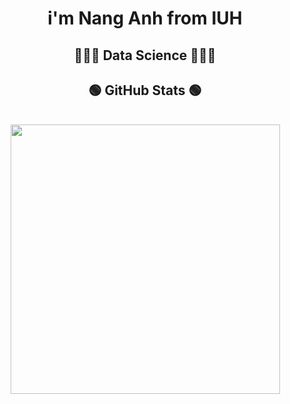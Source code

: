 <h1 align="center">i'm Nang Anh from IUH</h1>
<h2 align="center">🧑🏻‍🔬 Data Science 🧑🏻‍💻</h2>
<h2 align="center">🟢 GitHub Stats 🟢</h2>
<br>
<div align=center>
  <a href="#" title="NangAnh2003">
    <img align="center" width="431" src="https://github-readme-stats.vercel.app/api?username=NangAnh2003&theme=tokyonight&show_icons=true&hide=contribs"/>
  </a>
</div>
<br>

